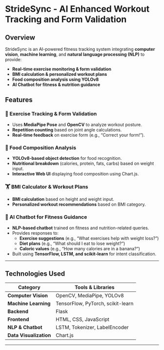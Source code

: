 # StrideSync - AI Enhanced Workout Tracking and Form Validation  

## Overview  
StrideSync is an AI-powered fitness tracking system integrating **computer vision**, **machine learning**, and **natural language processing (NLP)** to provide:  
- **Real-time exercise monitoring & form validation**  
- **BMI calculation & personalized workout plans**  
- **Food composition analysis using YOLOv8**  
- **AI Chatbot for fitness & nutrition guidance**  

## Features  

### 💪 Exercise Tracking & Form Validation  
- Uses **MediaPipe Pose** and **OpenCV** to analyze workout posture.  
- **Repetition counting** based on joint angle calculations.  
- **Real-time feedback** on exercise form (e.g., “Correct your form!”).  

### 🍎 Food Composition Analysis  
- **YOLOv8-based object detection** for food recognition.  
- **Nutritional breakdown** (calories, protein, fats, carbs) based on weight input.  
- **Interactive Web UI** displaying food composition using Chart.js.  

### 🏋️ BMI Calculator & Workout Plans  
- **BMI calculation** based on height and weight input.  
- **Personalized workout recommendations** based on BMI category.  

### 🤖 AI Chatbot for Fitness Guidance  
- **NLP-based chatbot** trained on fitness and nutrition-related queries.  
- Provides responses to:  
  - **Exercise suggestions** (e.g., “What exercises help with weight loss?”)  
  - **Diet plans** (e.g., “What should I eat to lose weight?”)  
  - **Caloric values** (e.g., “How many calories are in a banana?”)  
- Built using **TensorFlow, LSTM, and scikit-learn** for intent classification.  

---

## Technologies Used  
| Category          | Tools & Libraries  |  
|------------------|------------------|  
| **Computer Vision** | OpenCV, MediaPipe, YOLOv8 |  
| **Machine Learning** | TensorFlow, PyTorch, scikit-learn |  
| **Backend** | Flask |  
| **Frontend** | HTML, CSS, JavaScript |  
| **NLP & Chatbot** | LSTM, Tokenizer, LabelEncoder |  
| **Data Visualization** | Chart.js |  

---

